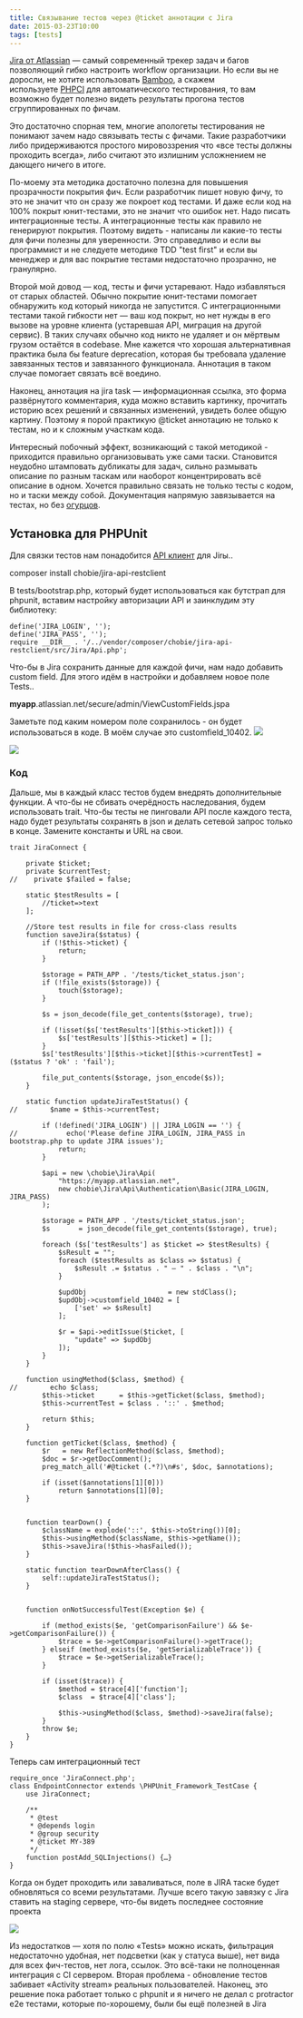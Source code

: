 ```yaml
---
title: Связывание тестов через @ticket аннотации с Jira
date: 2015-03-23T10:00
tags: [tests]
---
```


[Jira от Atlassian](https://www.atlassian.com/software/jira) — самый современный трекер задач и багов позволяющий гибко настроить workflow организации. Но если вы не доросли, не хотите использовать [Bamboo](https://www.atlassian.com/software/bamboo), а скажем используете [PHPCI](https://www.phptesting.org/) для автоматического тестирования, то вам возможно будет полезно видеть результаты прогона тестов сгруппированных по фичам.

Это достаточно спорная тем, многие апологеты тестирования не понимают зачем надо связывать тесты с фичами. Такие разработчики либо придерживаются простого мировоззрения что «все тесты должны проходить всегда», либо считают это излишним усложнением не дающего ничего в итоге.

По-моему эта методика достаточно полезна для повышения прозрачности покрытия фич. Если разработчик пишет новую фичу, то это не значит что он сразу же покроет код тестами. И даже если код на 100% покрыт юнит-тестами, это не значит что ошибок нет. Надо писать интеграционные тесты. А интеграционные тесты как правило не генерируют покрытия. Поэтому видеть - написаны ли какие-то тесты для фичи полезны для уверенности. Это справедливо и если вы программист и не следуете методике TDD "test first" и если вы менеджер и для вас покрытие тестами недостаточно прозрачно, не гранулярно.

<!-- truncate -->

Второй мой довод — код, тесты и фичи устаревают. Надо избавляться от старых областей. Обычно покрытие юнит-тестами помогает обнаружить код который никогда не запустится. С интеграционными тестами такой гибкости нет — ваш код покрыт, но нет нужды в его вызове на уровне клиента (устаревшая API, миграция на другой сервис). В таких случаях обычно код никто не удаляет и он мёртвым грузом остаётся в codebase. Мне кажется что хорошая альтернативная практика была бы feature deprecation, которая бы требовала удаление завязанных тестов и завязанного функционала. Аннотация в таком случае помогает связать всё воедино.

Наконец, аннотация на jira task — информационная ссылка, это форма развёрнутого комментария, куда можно вставить картинку, прочитать историю всех решений и связанных изменений, увидеть более общую картину. Поэтому я порой практикую @ticket аннотацию не только к тестам, но и к сложным участкам кода.

Интересный побочный эффект, возникающий с такой методикой - приходится правильно организовывать уже сами таски. Становится неудобно штамповать дубликаты для задач, сильно размывать описание по разным таскам или наоборот концентрировать всё описание в одном. Хочется правильно связать не только тесты с кодом, но и таски между собой. Документация напрямую завязывается на тестах, но без [огурцов](https://cukes.info/).

## Установка для PHPUnit

Для связки тестов нам понадобится [API клиент](https://github.com/chobie/jira-api-restclient) для Jirы..

composer install chobie/jira-api-restclient

В tests/bootstrap.php, который будет использоваться как бутстрап для phpunit, вставим настройку авторизации API и заинклудим эту библиотеку:

```
define('JIRA_LOGIN', '');
define('JIRA_PASS', '');
require __DIR__ . '/../vendor/composer/chobie/jira-api-restclient/src/Jira/Api.php';
```

Что-бы в Jira сохранить данные для каждой фичи, нам надо добавить custom field. Для этого идём в настройки и добавляем новое поле Tests..

**myapp**.atlassian.net/secure/admin/ViewCustomFields.jspa

Заметьте под каким номером поле сохранилось - он будет использоваться в коде. В моём случае это customfield_10402.
![](img/URL.png)

![](img/Jira+custom.png)


### Код

Дальше, мы в каждый класс тестов будем внедрять дополнительные функции. А что-бы не сбивать очерёдность наследования, будем использовать trait. Что-бы тесты не пинговали API после каждого теста, надо будет результаты сохранять в json и делать сетевой запрос только в конце. Замените константы и URL на свои.

```
trait JiraConnect {

    private $ticket;
    private $currentTest;
//    private $failed = false;

    static $testResults = [
        //ticket=>text
    ];

    //Store test results in file for cross-class results
    function saveJira($status) {
        if (!$this->ticket) {
            return;
        }

        $storage = PATH_APP . '/tests/ticket_status.json';
        if (!file_exists($storage)) {
            touch($storage);
        }

        $s = json_decode(file_get_contents($storage), true);

        if (!isset($s['testResults'][$this->ticket])) {
            $s['testResults'][$this->ticket] = [];
        }
        $s['testResults'][$this->ticket][$this->currentTest] = ($status ? 'ok' : 'fail');

        file_put_contents($storage, json_encode($s));
    }

    static function updateJiraTestStatus() {
//        $name = $this->currentTest;

        if (!defined('JIRA_LOGIN') || JIRA_LOGIN == '') {
//            echo('Please define JIRA_LOGIN, JIRA_PASS in bootstrap.php to update JIRA issues');
            return;
        }

        $api = new \chobie\Jira\Api(
            "https://myapp.atlassian.net",
            new chobie\Jira\Api\Authentication\Basic(JIRA_LOGIN, JIRA_PASS)
        );

        $storage = PATH_APP . '/tests/ticket_status.json';
        $s       = json_decode(file_get_contents($storage), true);

        foreach ($s['testResults'] as $ticket => $testResults) {
            $sResult = "";
            foreach ($testResults as $class => $status) {
                $sResult .= $status . " — " . $class . "\n";
            }

            $updObj                    = new stdClass();
            $updObj->customfield_10402 = [
                ['set' => $sResult]
            ];

            $r = $api->editIssue($ticket, [
                "update" => $updObj
            ]);
        }
    }

    function usingMethod($class, $method) {
//        echo $class;
        $this->ticket      = $this->getTicket($class, $method);
        $this->currentTest = $class . '::' . $method;

        return $this;
    }

    function getTicket($class, $method) {
        $r   = new ReflectionMethod($class, $method);
        $doc = $r->getDocComment();
        preg_match_all('#@ticket (.*?)\n#s', $doc, $annotations);

        if (isset($annotations[1][0]))
            return $annotations[1][0];
    }


    function tearDown() {
        $className = explode('::', $this->toString())[0];
        $this->usingMethod($className, $this->getName());
        $this->saveJira(!$this->hasFailed());
    }

    static function tearDownAfterClass() {
        self::updateJiraTestStatus();
    }


    function onNotSuccessfulTest(Exception $e) {

        if (method_exists($e, 'getComparisonFailure') && $e->getComparisonFailure()) {
            $trace = $e->getComparisonFailure()->getTrace();
        } elseif (method_exists($e, 'getSerializableTrace')) {
            $trace = $e->getSerializableTrace();
        }

        if (isset($trace)) {
            $method = $trace[4]['function'];
            $class  = $trace[4]['class'];

            $this->usingMethod($class, $method)->saveJira(false);
        }
        throw $e;
    }
}
```

Теперь сам интеграционный тест

```
require_once 'JiraConnect.php';
class EndpointConnector extends \PHPUnit_Framework_TestCase {
    use JiraConnect;
    
    /**
     * @test
     * @depends login
     * @group security
     * @ticket MY-389
     */
    function postAdd_SQLInjections() {…}
}
```

Когда он будет проходить или заваливаться, поле в JIRA таске будет обновляться со всеми результатами. Лучше всего такую завязку с Jira ставить на staging сервере, что-бы видеть последнее состояние проекта

![](img/Task+view.png)


Из недостатков — хотя по полю «Tests» можно искать, фильтрация недостаточно удобная, нет подсветки (как у статуса выше), нет вида для всех фич-тестов, нет лога, ссылок. Это всё-таки не полноценная интеграция с CI сервером. Вторая проблема - обновление тестов забивает «Activity stream» реальных пользователей. Наконец, это решение пока работает только с phpunit и я ничего не делал с protractor e2e тестами, которые по-хорошему, были бы ещё полезней в Jira